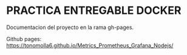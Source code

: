 # PRACTICA ENTREGABLE DOCKER
Documentacion del proyecto en la rama gh-pages.

Github pages:
https://tonomolla6.github.io/Metrics_Prometheus_Grafana_Nodejs/